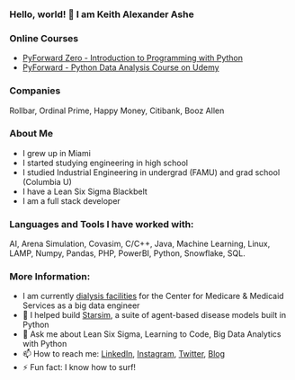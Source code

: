 ### Hello, world! 👋 I am Keith Alexander Ashe

<!--
**kaa2102/kaa2102** is a ✨ _special_ ✨ repository because its `README.md` (this file) appears on your GitHub profile.-->

### Online Courses
- <a href="https://udemy.com/course/pyforward-zero">PyForward Zero - Introduction to Programming with Python</a>
- <a href="https://udemy.com/course/pyforward">PyForward - Python Data Analysis Course on Udemy</a>

### Companies
Rollbar, Ordinal Prime, Happy Money, Citibank, Booz Allen

### About Me
* I grew up in Miami
* I started studying engineering in high school
* I studied Industrial Engineering in undergrad (FAMU) and grad school (Columbia U)
* I have a Lean Six Sigma Blackbelt
* I am a full stack developer

### Languages and Tools I have worked with:
AI, Arena Simulation, Covasim, C/C++, Java, Machine Learning, Linux, LAMP, Numpy, Pandas, PHP, PowerBI, Python, Snowflake, SQL.

### More Information:
- I am currently <a href="https://www.cms.gov/medicare/quality/end-stage-renal-disease-esrd-quality-incentive-program">dialysis facilities</a> for the Center for Medicare & Medicaid Services as a big data engineer
- 🌱 I helped build <a href="https://docs.idmod.org/models.html#starsim">Starsim</a>, a suite of agent-based disease models built in Python 
- 💬 Ask me about Lean Six Sigma, Learning to Code, Big Data Analytics with Python
- 📫 How to reach me: <a href="https://www.linkedin.com/in/keithashe">LinkedIn</a>, <a href="https://www.instagram.com/lifeofkaashe">Instagram</a>, <a href="https://www.twitter.com/lifeofkaashe">Twitter</a>, <a href="https://keithashe.medium.com/">Blog</a>
- ⚡ Fun fact: I know how to surf!
